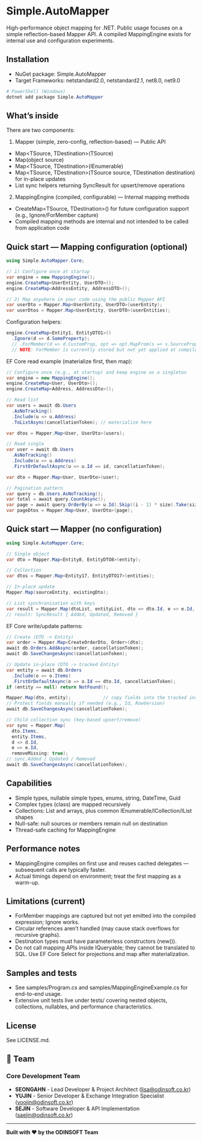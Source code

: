 # Simple.AutoMapper

High-performance object mapping for .NET. Public usage focuses on a simple reflection-based Mapper API. A compiled MappingEngine exists for internal use and configuration experiments.

## Installation

- NuGet package: Simple.AutoMapper
- Target Frameworks: netstandard2.0, netstandard2.1, net8.0, net9.0

```powershell
# PowerShell (Windows)
dotnet add package Simple.AutoMapper
```

## What’s inside

There are two components:

1) Mapper (simple, zero-config, reflection-based) — Public API
- Map<TSource, TDestination>(TSource)
- Map<TDestination>(object source)
- Map<TSource, TDestination>(IEnumerable<TSource>)
- Map<TSource, TDestination>(TSource source, TDestination destination) for in-place updates
- List sync helpers returning SyncResult for upsert/remove operations

2) MappingEngine (compiled, configurable) — Internal mapping methods
- CreateMap<TSource, TDestination>() for future configuration support (e.g., Ignore/ForMember capture)
- Compiled mapping methods are internal and not intended to be called from application code

## Quick start — Mapping configuration (optional)

```csharp
using Simple.AutoMapper.Core;

// 1) Configure once at startup
var engine = new MappingEngine();
engine.CreateMap<UserEntity, UserDTO>();
engine.CreateMap<AddressEntity, AddressDTO>();

// 2) Map anywhere in your code using the public Mapper API
var userDto = Mapper.Map<UserEntity, UserDTO>(userEntity);
var userDtos = Mapper.Map<UserEntity, UserDTO>(userEntities);
```

Configuration helpers:

```csharp
engine.CreateMap<Entity1, EntityDTO1>()
  .Ignore(d => d.SomeProperty);
  // .ForMember(d => d.CustomProp, opt => opt.MapFrom(s => s.SourceProp));
  // NOTE: ForMember is currently stored but not yet applied at compile-time.
```

EF Core read example (materialize first, then map):

```csharp
// Configure once (e.g., at startup) and keep engine as a singleton
var engine = new MappingEngine();
engine.CreateMap<User, UserDto>();
engine.CreateMap<Address, AddressDto>();

// Read list
var users = await db.Users
  .AsNoTracking()
  .Include(u => u.Address)
  .ToListAsync(cancellationToken); // materialize here

var dtos = Mapper.Map<User, UserDto>(users);

// Read single
var user = await db.Users
  .AsNoTracking()
  .Include(u => u.Address)
  .FirstOrDefaultAsync(u => u.Id == id, cancellationToken);

var dto = Mapper.Map<User, UserDto>(user);

// Pagination pattern
var query = db.Users.AsNoTracking();
var total = await query.CountAsync();
var page = await query.OrderBy(u => u.Id).Skip((i - 1) * size).Take(size).ToListAsync();
var pageDtos = Mapper.Map<User, UserDto>(page);
```

## Quick start — Mapper (no configuration)

```csharp
using Simple.AutoMapper.Core;

// Single object
var dto = Mapper.Map<Entity8, EntityDTO8>(entity);

// Collection
var dtos = Mapper.Map<Entity17, EntityDTO17>(entities);

// In-place update
Mapper.Map(sourceEntity, existingDto);

// List synchronization with keys
var result = Mapper.Map(dtoList, entityList, dto => dto.Id, e => e.Id, removeMissing: true);
// result: SyncResult { Added, Updated, Removed }
```

EF Core write/update patterns:

```csharp
// Create (DTO -> Entity)
var order = Mapper.Map<CreateOrderDto, Order>(dto);
await db.Orders.AddAsync(order, cancellationToken);
await db.SaveChangesAsync(cancellationToken);

// Update in-place (DTO -> tracked Entity)
var entity = await db.Orders
  .Include(o => o.Items)
  .FirstOrDefaultAsync(o => o.Id == dto.Id, cancellationToken);
if (entity == null) return NotFound();

Mapper.Map(dto, entity);            // copy fields into the tracked instance
// Protect fields manually if needed (e.g., Id, RowVersion)
await db.SaveChangesAsync(cancellationToken);

// Child collection sync (key-based upsert/remove)
var sync = Mapper.Map(
  dto.Items,
  entity.Items,
  d => d.Id,
  e => e.Id,
  removeMissing: true);
// sync.Added / Updated / Removed
await db.SaveChangesAsync(cancellationToken);
```

## Capabilities

- Simple types, nullable simple types, enums, string, DateTime, Guid
- Complex types (class) are mapped recursively
- Collections: List<T> and arrays, plus common IEnumerable/ICollection/IList shapes
- Null-safe: null sources or members remain null on destination
- Thread-safe caching for MappingEngine

## Performance notes

- MappingEngine compiles on first use and reuses cached delegates — subsequent calls are typically faster.
- Actual timings depend on environment; treat the first mapping as a warm-up.

## Limitations (current)

- ForMember mappings are captured but not yet emitted into the compiled expression; Ignore works.
- Circular references aren’t handled (may cause stack overflows for recursive graphs).
- Destination types must have parameterless constructors (new()).
- Do not call mapping APIs inside IQueryable; they cannot be translated to SQL. Use EF Core Select for projections and map after materialization.

## Samples and tests

- See samples/Program.cs and samples/MappingEngineExample.cs for end-to-end usage.
- Extensive unit tests live under tests/ covering nested objects, collections, nullables, and performance characteristics.

## License

See LICENSE.md.

## 👥 Team

### **Core Development Team**
- **SEONGAHN** - Lead Developer & Project Architect ([lisa@odinsoft.co.kr](mailto:lisa@odinsoft.co.kr))
- **YUJIN** - Senior Developer & Exchange Integration Specialist ([yoojin@odinsoft.co.kr](mailto:yoojin@odinsoft.co.kr))
- **SEJIN** - Software Developer & API Implementation ([saejin@odinsoft.co.kr](mailto:saejin@odinsoft.co.kr))

---

**Built with ❤️ by the ODINSOFT Team**